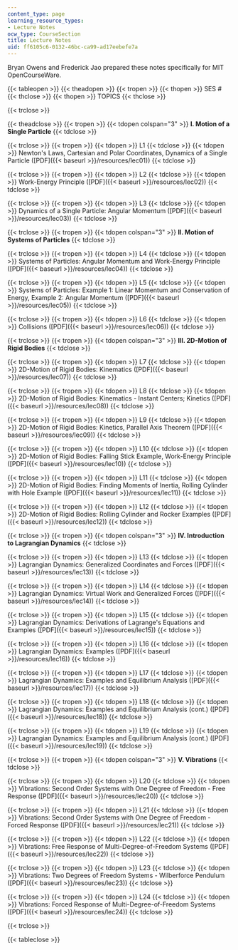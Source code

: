 ```yaml
---
content_type: page
learning_resource_types:
- Lecture Notes
ocw_type: CourseSection
title: Lecture Notes
uid: ff6105c6-0132-46bc-ca99-ad17eebefe7a
---
```


Bryan Owens and Frederick Jao prepared these notes specifically for MIT OpenCourseWare.

{{< tableopen >}}
{{< theadopen >}}
{{< tropen >}}
{{< thopen >}}
SES #
{{< thclose >}}
{{< thopen >}}
TOPICS
{{< thclose >}}

{{< trclose >}}

{{< theadclose >}}
{{< tropen >}}
{{< tdopen colspan="3" >}}
**I. Motion of a Single Particle**
{{< tdclose >}}

{{< trclose >}}
{{< tropen >}}
{{< tdopen >}}
L1
{{< tdclose >}}
{{< tdopen >}}
Newton's Laws, Cartesian and Polar Coordinates, Dynamics of a Single Particle ([PDF]({{< baseurl >}}/resources/lec01))
{{< tdclose >}}

{{< trclose >}}
{{< tropen >}}
{{< tdopen >}}
L2
{{< tdclose >}}
{{< tdopen >}}
Work-Energy Principle ([PDF]({{< baseurl >}}/resources/lec02))
{{< tdclose >}}

{{< trclose >}}
{{< tropen >}}
{{< tdopen >}}
L3
{{< tdclose >}}
{{< tdopen >}}
Dynamics of a Single Particle: Angular Momentum ([PDF]({{< baseurl >}}/resources/lec03))
{{< tdclose >}}

{{< trclose >}}
{{< tropen >}}
{{< tdopen colspan="3" >}}
**II. Motion of Systems of Particles**
{{< tdclose >}}

{{< trclose >}}
{{< tropen >}}
{{< tdopen >}}
L4
{{< tdclose >}}
{{< tdopen >}}
Systems of Particles: Angular Momentum and Work-Energy Principle ([PDF]({{< baseurl >}}/resources/lec04))
{{< tdclose >}}

{{< trclose >}}
{{< tropen >}}
{{< tdopen >}}
L5
{{< tdclose >}}
{{< tdopen >}}
Systems of Particles: Example 1: Linear Momentum and Conservation of Energy, Example 2: Angular Momentum ([PDF]({{< baseurl >}}/resources/lec05))
{{< tdclose >}}

{{< trclose >}}
{{< tropen >}}
{{< tdopen >}}
L6
{{< tdclose >}}
{{< tdopen >}}
Collisions ([PDF]({{< baseurl >}}/resources/lec06))
{{< tdclose >}}

{{< trclose >}}
{{< tropen >}}
{{< tdopen colspan="3" >}}
**III. 2D-Motion of Rigid Bodies**
{{< tdclose >}}

{{< trclose >}}
{{< tropen >}}
{{< tdopen >}}
L7
{{< tdclose >}}
{{< tdopen >}}
2D-Motion of Rigid Bodies: Kinematics ([PDF]({{< baseurl >}}/resources/lec07))
{{< tdclose >}}

{{< trclose >}}
{{< tropen >}}
{{< tdopen >}}
L8
{{< tdclose >}}
{{< tdopen >}}
2D-Motion of Rigid Bodies: Kinematics - Instant Centers; Kinetics ([PDF]({{< baseurl >}}/resources/lec08))
{{< tdclose >}}

{{< trclose >}}
{{< tropen >}}
{{< tdopen >}}
L9
{{< tdclose >}}
{{< tdopen >}}
2D-Motion of Rigid Bodies: Kinetics, Parallel Axis Theorem ([PDF]({{< baseurl >}}/resources/lec09))
{{< tdclose >}}

{{< trclose >}}
{{< tropen >}}
{{< tdopen >}}
L10
{{< tdclose >}}
{{< tdopen >}}
2D-Motion of Rigid Bodies: Falling Stick Example, Work-Energy Principle ([PDF]({{< baseurl >}}/resources/lec10))
{{< tdclose >}}

{{< trclose >}}
{{< tropen >}}
{{< tdopen >}}
L11
{{< tdclose >}}
{{< tdopen >}}
2D-Motion of Rigid Bodies: Finding Moments of Inertia, Rolling Cylinder with Hole Example ([PDF]({{< baseurl >}}/resources/lec11))
{{< tdclose >}}

{{< trclose >}}
{{< tropen >}}
{{< tdopen >}}
L12
{{< tdclose >}}
{{< tdopen >}}
2D-Motion of Rigid Bodies: Rolling Cylinder and Rocker Examples ([PDF]({{< baseurl >}}/resources/lec12))
{{< tdclose >}}

{{< trclose >}}
{{< tropen >}}
{{< tdopen colspan="3" >}}
**IV. Introduction to Lagrangian Dynamics**
{{< tdclose >}}

{{< trclose >}}
{{< tropen >}}
{{< tdopen >}}
L13
{{< tdclose >}}
{{< tdopen >}}
Lagrangian Dynamics: Generalized Coordinates and Forces ([PDF]({{< baseurl >}}/resources/lec13))
{{< tdclose >}}

{{< trclose >}}
{{< tropen >}}
{{< tdopen >}}
L14
{{< tdclose >}}
{{< tdopen >}}
Lagrangian Dynamics: Virtual Work and Generalized Forces ([PDF]({{< baseurl >}}/resources/lec14))
{{< tdclose >}}

{{< trclose >}}
{{< tropen >}}
{{< tdopen >}}
L15
{{< tdclose >}}
{{< tdopen >}}
Lagrangian Dynamics: Derivations of Lagrange's Equations and Examples ([PDF]({{< baseurl >}}/resources/lec15))
{{< tdclose >}}

{{< trclose >}}
{{< tropen >}}
{{< tdopen >}}
L16
{{< tdclose >}}
{{< tdopen >}}
Lagrangian Dynamics: Examples ([PDF]({{< baseurl >}}/resources/lec16))
{{< tdclose >}}

{{< trclose >}}
{{< tropen >}}
{{< tdopen >}}
L17
{{< tdclose >}}
{{< tdopen >}}
Lagrangian Dynamics: Examples and Equilibrium Analysis ([PDF]({{< baseurl >}}/resources/lec17))
{{< tdclose >}}

{{< trclose >}}
{{< tropen >}}
{{< tdopen >}}
L18
{{< tdclose >}}
{{< tdopen >}}
Lagrangian Dynamics: Examples and Equilibrium Analysis (cont.) ([PDF]({{< baseurl >}}/resources/lec18))
{{< tdclose >}}

{{< trclose >}}
{{< tropen >}}
{{< tdopen >}}
L19
{{< tdclose >}}
{{< tdopen >}}
Lagrangian Dynamics: Examples and Equilibrium Analysis (cont.) ([PDF]({{< baseurl >}}/resources/lec19))
{{< tdclose >}}

{{< trclose >}}
{{< tropen >}}
{{< tdopen colspan="3" >}}
**V. Vibrations**
{{< tdclose >}}

{{< trclose >}}
{{< tropen >}}
{{< tdopen >}}
L20
{{< tdclose >}}
{{< tdopen >}}
Vibrations: Second Order Systems with One Degree of Freedom - Free Response ([PDF]({{< baseurl >}}/resources/lec20))
{{< tdclose >}}

{{< trclose >}}
{{< tropen >}}
{{< tdopen >}}
L21
{{< tdclose >}}
{{< tdopen >}}
Vibrations: Second Order Systems with One Degree of Freedom - Forced Response ([PDF]({{< baseurl >}}/resources/lec21))
{{< tdclose >}}

{{< trclose >}}
{{< tropen >}}
{{< tdopen >}}
L22
{{< tdclose >}}
{{< tdopen >}}
Vibrations: Free Response of Multi-Degree-of-Freedom Systems ([PDF]({{< baseurl >}}/resources/lec22))
{{< tdclose >}}

{{< trclose >}}
{{< tropen >}}
{{< tdopen >}}
L23
{{< tdclose >}}
{{< tdopen >}}
Vibrations: Two Degrees of Freedom Systems - Wilberforce Pendulum ([PDF]({{< baseurl >}}/resources/lec23))
{{< tdclose >}}

{{< trclose >}}
{{< tropen >}}
{{< tdopen >}}
L24
{{< tdclose >}}
{{< tdopen >}}
Vibrations: Forced Response of Multi-Degree-of-Freedom Systems ([PDF]({{< baseurl >}}/resources/lec24))
{{< tdclose >}}

{{< trclose >}}

{{< tableclose >}}